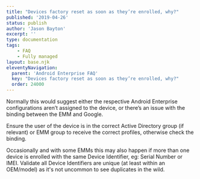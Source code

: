 ```yaml
---
title: "Devices factory reset as soon as they’re enrolled, why?"
published: '2019-04-26'
status: publish
author: 'Jason Bayton'
excerpt: ''
type: documentation
tags: 
    - FAQ
    - Fully managed
layout: base.njk
eleventyNavigation:
  parent: 'Android Enterprise FAQ'
  key: "Devices factory reset as soon as they’re enrolled, why?"
  order: 24000
--- 
```

Normally this would suggest either the respective Android Enterprise configurations aren’t assigned to the device, or there’s an issue with the binding between the EMM and Google.

Ensure the user of the device is in the correct Active Directory group (if relevant) or EMM group to receive the correct profiles, otherwise check the binding.

Occasionally and with some EMMs this may also happen if more than one device is enrolled with the same Device Identifier, eg: Serial Number or IMEI. Validate all Device Identifiers are unique (at least within an OEM/model) as it's not uncommon to see duplicates in the wild.

